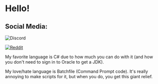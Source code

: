 # Hello!
## Social Media:
![Discord](https://img.shields.io/badge/TheTank20-%231133-5865F2)

[![Reddit](https://img.shields.io/badge/TheTank18-u%2F-FF4500)](https://www.reddit.com/u/TheTank18)


My favorite language is C#  due to how much you can do with it (and how you don't need to sign in to Oracle to get a JDK).

My love/hate language is Batchfile (Command Prompt code). It's really annoying to make scripts for it, but when you do, you get this giant relief.
